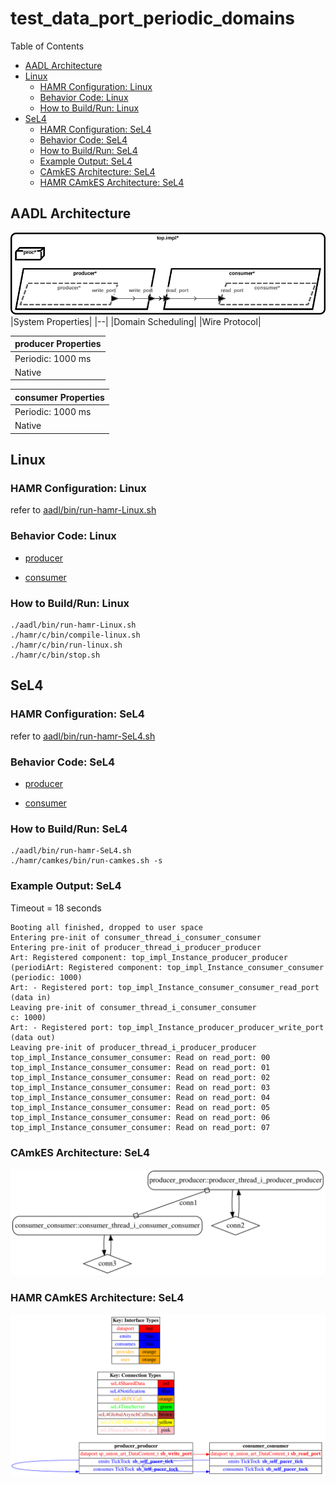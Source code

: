# test_data_port_periodic_domains

 Table of Contents
<!--table-of-contents_start-->
  * [AADL Architecture](#aadl-architecture)
  * [Linux](#linux)
    * [HAMR Configuration: Linux](#hamr-configuration-linux)
    * [Behavior Code: Linux](#behavior-code-linux)
    * [How to Build/Run: Linux](#how-to-buildrun-linux)
  * [SeL4](#sel4)
    * [HAMR Configuration: SeL4](#hamr-configuration-sel4)
    * [Behavior Code: SeL4](#behavior-code-sel4)
    * [How to Build/Run: SeL4](#how-to-buildrun-sel4)
    * [Example Output: SeL4](#example-output-sel4)
    * [CAmkES Architecture: SeL4](#camkes-architecture-sel4)
    * [HAMR CAmkES Architecture: SeL4](#hamr-camkes-architecture-sel4)
<!--table-of-contents_end-->


## AADL Architecture
<!--aadl-architecture_start-->
![AADL Arch](aadl/diagrams/aadl-arch.png)
|System Properties|
|--|
|Domain Scheduling|
|Wire Protocol|

|producer Properties|
|--|
|Periodic: 1000 ms|
|Native|



|consumer Properties|
|--|
|Periodic: 1000 ms|
|Native|


<!--aadl-architecture_end-->


## Linux
<!--Linux_start--><!--Linux_end-->

### HAMR Configuration: Linux
<!--hamr-configuration-linux_start-->
refer to [aadl/bin/run-hamr-Linux.sh](aadl/bin/run-hamr-Linux.sh)
<!--hamr-configuration-linux_end-->


### Behavior Code: Linux
<!--behavior-code-linux_start-->
  * [producer](hamr/c/ext-c/producer_thread_i_producer_producer/producer_thread_i_producer_producer.c)

  * [consumer](hamr/c/ext-c/consumer_thread_i_consumer_consumer/consumer_thread_i_consumer_consumer.c)
<!--behavior-code-linux_end-->


### How to Build/Run: Linux
<!--how-to-buildrun-linux_start-->
```
./aadl/bin/run-hamr-Linux.sh
./hamr/c/bin/compile-linux.sh
./hamr/c/bin/run-linux.sh
./hamr/c/bin/stop.sh
```
<!--how-to-buildrun-linux_end-->


## SeL4
<!--SeL4_start--><!--SeL4_end-->

### HAMR Configuration: SeL4
<!--hamr-configuration-sel4_start-->
refer to [aadl/bin/run-hamr-SeL4.sh](aadl/bin/run-hamr-SeL4.sh)
<!--hamr-configuration-sel4_end-->


### Behavior Code: SeL4
<!--behavior-code-sel4_start-->
  * [producer](hamr/c/ext-c/producer_thread_i_producer_producer/producer_thread_i_producer_producer.c)

  * [consumer](hamr/c/ext-c/consumer_thread_i_consumer_consumer/consumer_thread_i_consumer_consumer.c)
<!--behavior-code-sel4_end-->


### How to Build/Run: SeL4
<!--how-to-buildrun-sel4_start-->
```
./aadl/bin/run-hamr-SeL4.sh
./hamr/camkes/bin/run-camkes.sh -s
```
<!--how-to-buildrun-sel4_end-->


### Example Output: SeL4
<!--example-output-sel4_start-->
Timeout = 18 seconds
```
Booting all finished, dropped to user space
Entering pre-init of consumer_thread_i_consumer_consumer
Entering pre-init of producer_thread_i_producer_producer
Art: Registered component: top_impl_Instance_producer_producer (periodiArt: Registered component: top_impl_Instance_consumer_consumer (periodic: 1000)
Art: - Registered port: top_impl_Instance_consumer_consumer_read_port (data in)
Leaving pre-init of consumer_thread_i_consumer_consumer
c: 1000)
Art: - Registered port: top_impl_Instance_producer_producer_write_port (data out)
Leaving pre-init of producer_thread_i_producer_producer
top_impl_Instance_consumer_consumer: Read on read_port: 00 
top_impl_Instance_consumer_consumer: Read on read_port: 01 
top_impl_Instance_consumer_consumer: Read on read_port: 02 
top_impl_Instance_consumer_consumer: Read on read_port: 03 
top_impl_Instance_consumer_consumer: Read on read_port: 04 
top_impl_Instance_consumer_consumer: Read on read_port: 05 
top_impl_Instance_consumer_consumer: Read on read_port: 06 
top_impl_Instance_consumer_consumer: Read on read_port: 07 

```
<!--example-output-sel4_end-->


### CAmkES Architecture: SeL4
<!--camkes-architecture-sel4_start-->
![CAmkES Architecture: SeL4](aadl/diagrams/CAmkES-arch-SeL4.svg)
<!--camkes-architecture-sel4_end-->


### HAMR CAmkES Architecture: SeL4
<!--hamr-camkes-architecture-sel4_start-->
![HAMR CAmkES Architecture: SeL4](aadl/diagrams/CAmkES-HAMR-arch-SeL4.svg)
<!--hamr-camkes-architecture-sel4_end-->

